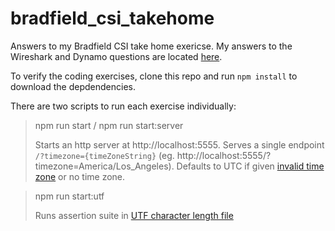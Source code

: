 # bradfield_csi_takehome

Answers to my Bradfield CSI take home exericse. My answers to the Wireshark and Dynamo questions are located [here](https://github.com/ksaldana1/bradfield_csi_takehome/blob/master/Bradfield%20CSI%20Questions.pdf).

To verify the coding exercises, clone this repo and run `npm install` to download the depdendencies.

There are two scripts to run each exercise individually:

> npm run start / npm run start:server
> 
> Starts an http server at http://localhost:5555. Serves a single endpoint `/?timezone={timeZoneString}` (eg. http://localhost:5555/?timezone=America/Los_Angeles). Defaults to UTC if given [invalid time zone](https://en.wikipedia.org/wiki/List_of_tz_database_time_zones) or no time zone.


> npm run start:utf
>
> Runs assertion suite in [UTF character length file](https://github.com/ksaldana1/bradfield_csi_takehome/blob/master/src/utfCharacterLength.ts)
